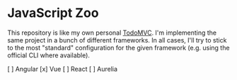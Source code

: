 # JavaScript Zoo

This repository is like my own personal [TodoMVC](todomvc.com). I'm implementing the same project in a bunch of different frameworks. In all cases, I'll try to stick to the most "standard" configuration for the given framework (e.g. using the official CLI where available).

[ ] Angular
[x] Vue
[ ] React
[ ] Aurelia

